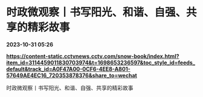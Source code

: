 # 时政微观察丨书写阳光、和谐、自强、共享的精彩故事

**2023-10-31 05:26**

**https://content-static.cctvnews.cctv.com/snow-book/index.html?item_id=3114459011830703974&t=1698653236597&toc_style_id=feeds_default&track_id=A0F47A00-0CF6-4EE8-A801-57649AE4EC16_720353878376&share_to=wechat**

时政微观察丨书写阳光、和谐、自强、共享的精彩故事